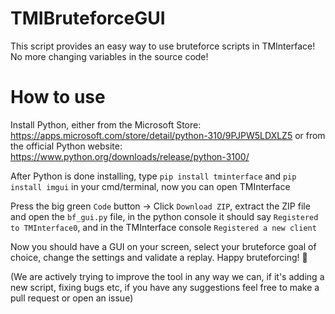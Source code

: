 # TMIBruteforceGUI
This script provides an easy way to use bruteforce scripts in TMInterface! No more changing variables in the source code!

# How to use
Install Python, either from the Microsoft Store: https://apps.microsoft.com/store/detail/python-310/9PJPW5LDXLZ5 or from the official Python website: https://www.python.org/downloads/release/python-3100/

After Python is done installing, type `pip install tminterface` and `pip install imgui` in your cmd/terminal, now you can open TMInterface

Press the big green `Code` button -> Click `Download ZIP`, extract the ZIP file and open the `bf_gui.py` file, in the python console it should say `Registered to TMInterface0`, and in the TMInterface console `Registered a new client`

Now you should have a GUI on your screen, select your bruteforce goal of choice, change the settings and validate a replay. Happy bruteforcing! :partying_face:

(We are actively trying to improve the tool in any way we can, if it's adding a new script, fixing bugs etc, if you have any suggestions feel free to make a pull request or open an issue)

